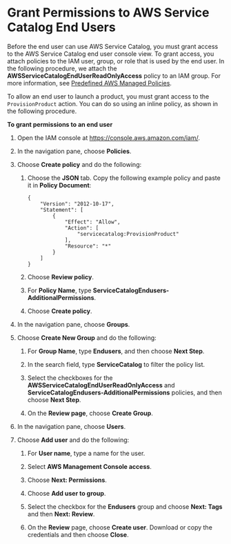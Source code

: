 # Grant Permissions to AWS Service Catalog End Users<a name="getstarted-iamenduser"></a>

Before the end user can use AWS Service Catalog, you must grant access to the AWS Service Catalog end user console view\. To grant access, you attach policies to the IAM user, group, or role that is used by the end user\. In the following procedure, we attach the **AWSServiceCatalogEndUserReadOnlyAccess** policy to an IAM group\. For more information, see [Predefined AWS Managed Policies](controlling_access.md#permissions-managed-policies)\.

To allow an end user to launch a product, you must grant access to the `ProvisionProduct` action\. You can do so using an inline policy, as shown in the following procedure\.

**To grant permissions to an end user**

1. Open the IAM console at [https://console\.aws\.amazon\.com/iam/](https://console.aws.amazon.com/iam/)\.

1. In the navigation pane, choose **Policies**\.

1. Choose **Create policy** and do the following:

   1. Choose the **JSON** tab\. Copy the following example policy and paste it in **Policy Document**:

      ```
      {
          "Version": "2012-10-17",
          "Statement": [
              {
                  "Effect": "Allow",
                  "Action": [
                      "servicecatalog:ProvisionProduct"
                  ],
                  "Resource": "*"
              }
          ]
      }
      ```

   1. Choose **Review policy**\.

   1. For **Policy Name**, type **ServiceCatalogEndusers\-AdditionalPermissions**\.

   1. Choose **Create policy**\.

1. In the navigation pane, choose **Groups**\.

1. Choose **Create New Group** and do the following:

   1. For **Group Name**, type **Endusers**, and then choose **Next Step**\.

   1. In the search field, type **ServiceCatalog** to filter the policy list\.

   1. Select the checkboxes for the **AWSServiceCatalogEndUserReadOnlyAccess** and **ServiceCatalogEndusers\-AdditionalPermissions** policies, and then choose **Next Step**\.

   1. On the **Review page**, choose **Create Group**\.

1. In the navigation pane, choose **Users**\.

1. Choose **Add user** and do the following:

   1. For **User name**, type a name for the user\.

   1. Select **AWS Management Console access**\.

   1. Choose **Next: Permissions**\.

   1. Choose **Add user to group**\.

   1. Select the checkbox for the **Endusers** group and choose **Next: Tags** and then **Next: Review**\.

   1. On the **Review** page, choose **Create user**\. Download or copy the credentials and then choose **Close**\.
